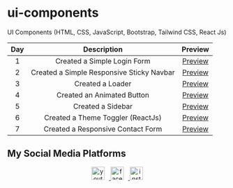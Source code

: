# ui-components

UI Components (HTML, CSS, JavaScript, Bootstrap, Tailwind CSS, React Js)

| Day | Description | Preview |
| :-: | :---------: | :-----: |
| 1 | Created a Simple Login Form | [Preview](./Day%201%20-%20Form/assets/preview_day_1_login_form.png) |
| 2 | Created a Simple Responsive Sticky Navbar | [Preview](./Day%202%20-%20Navbar/assets/preview_day_2_navbar.png) |
| 3 | Created a Loader | [Preview](./Day%203%20-%20Loader/assets/preview_day_3_loader.png) |
| 4 | Created an Animated Button | [Preview](./Day%204%20-%20Animated%20Button/assets/preview_day_4_animated_button.png) |
| 5 | Created a Sidebar | [Preview](./Day%205%20-%20Sidebar/assets/preview_day_5_sidebar.png) |
| 6 | Created a Theme Toggler (ReactJs) | [Preview](./Day%206%20-%20ThemeToggler/assets/preview_day_6_themeToggler.png) |
| 7 | Created a Responsive Contact Form | [Preview](./Day%207%20-%20Responsive%20Contact%20Form/assets/preview_day_7_responsive_contact_form.png) |

## My Social Media Platforms

<div align="center">
<a href="https://www.youtube.com/@infowithawan" target="_blank">
<img src="./assets//youtube.png" height="30px" alt="youtube icon" title="https://www.youtube.com/@infowithawan" style="margin-right:10px;">
</a>
<a href="https://www.facebook.com/infowithawan" target="_blank">
<img src="./assets/facebook.png" height="30px" alt="facebook icon" title="https://www.facebook.com/infowithawan" style="margin-right:10px;">
</a>
<a href="https://www.instagram.com/infowithawan" target="_blank">
<img src="./assets/instagram.png" height="30px" alt="instagram icon" title="https://www.instagram.com/infowithawan">
</a>
</div>
